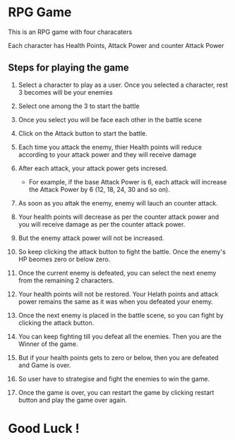 # RPG Game

This is an RPG game with four characaters

Each character has Health Points, Attack Power and counter Attack Power
  
## Steps for playing the game

1. Select a character to play as a user. Once you selected a character, rest 3 becomes will be your enemies 

2. Select one among the 3 to start the battle

3. Once you select you will be face each other in the battle scene

4. Click on the Attack button to start the battle.

5. Each time you attack the enemy, thier Health points will reduce according to your attack power and they will receive damage

6. After each attack, your attack power gets incresed.

    * For example, if the base Attack Power is 6, each attack will increase the Attack Power by 6 (12, 18, 24, 30 and so on).
    
7. As soon as you attak the enemy, enemy will lauch an counter attack. 

8. Your health points will decrease as per the counter attack power and you will receive damage as per the counter attack power. 

9. But the enemy attack power will not be increased.

10. So keep clicking the attack button to fight the battle. Once the enemy's HP beomes zero or below zero. 

11. Once the current enemy is defeated, you can select the next enemy from the remaining 2 characters.

12. Your health points will not be restored. Your Helath points and attack power remains the same as it was when you defeated your enemy.

13. Once the next enemy is placed in the battle scene, so you can fight by clicking the attack button.

14. You can keep fighting till you defeat all the enemies. Then you are the Winner of the game.

15. But if your health points gets to zero or below, then you are defeated and Game is over.

16. So user have to strategise and fight the enemies to win the game.

16. Once the game is over, you can restart the game by clicking restart button and play the game over again.

# Good Luck !
